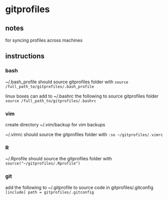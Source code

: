 gitprofiles
===========

## notes

for syncing profiles across machines

## instructions
### bash
~/.bash\_profile should source gitprofiles folder with `source /full_path_to/gitprofiles/.bash_profile`

linux boxes can add to ~/.bashrc the following to source gitprofiles folder `source /full_path_to/gitprofiles/.bashrc`

### vim
create directory ~/.vim/backup for vim backups

~/.vimrc should source the gitprofiles folder with `:so ~/gitprofiles/.vimrc`

### R
~/.Rprofile should source the gitprofiles folder with `source("~/gitprofiles/.Rprofile")`

### git
add the following to ~/.gitprofile to source code in gitprofiles/.gitconfig
`[include]
	path = gitprofiles/.gitconfig`
